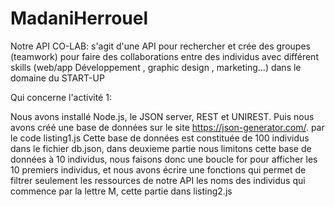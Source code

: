 # MadaniHerrouel

Notre API CO-LAB: s'agit d'une API pour rechercher et crée des groupes (teamwork) pour faire des collaborations entre des individus avec différent skills (web/app Développement , graphic design , marketing...) dans le domaine du START-UP

Qui concerne l'activité 1:

Nous avons installé Node.js, le JSON server, REST et UNIREST. Puis nous avons créé une base de données sur le site https://json-generator.com/. par le code listing1.js Cette base de données est constituée de 100 individus dans le fichier db.json, dans deuxieme partie nous limitons cette base de données à 10 individus, nous faisons donc une boucle for pour afficher les 10 premiers individus, et nous avons écrire une fonctions qui permet de filtrer seulement les ressources de notre API les noms des individus qui commence par la lettre M, cette partie dans listing2.js
